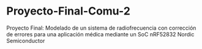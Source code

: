 # Proyecto-Final-Comu-2
Proyecto Final: Modelado de un sistema de radiofrecuencia con corrección de errores para una aplicación médica mediante un SoC nRF52832 Nordic Semiconductor
